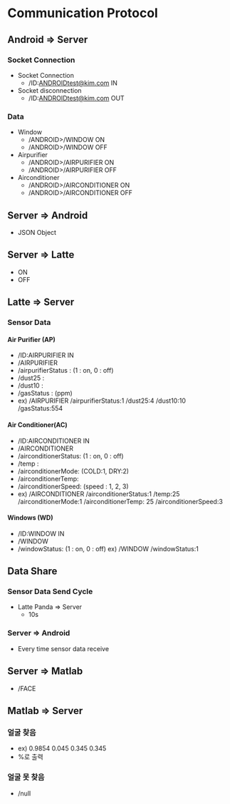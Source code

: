 # Communication Protocol

## Android => Server

### Socket Connection

* Socket Connection
  * /ID:ANDROIDtest@kim.com IN
* Socket disconnection
  * /ID:ANDROIDtest@kim.com OUT

### Data

* Window
  * /ANDROID>/WINDOW ON
  * /ANDROID>/WINDOW OFF
* Airpurifier
  * /ANDROID>/AIRPURIFIER ON
  * /ANDROID>/AIRPURIFIER OFF
* Airconditioner
  * /ANDROID>/AIRCONDITIONER ON
  * /ANDROID>/AIRCONDITIONER OFF

## Server => Android

* JSON Object

## Server => Latte

* ON
* OFF

## Latte => Server

### Sensor Data

#### Air Purifier (AP)
* /ID:AIRPURIFIER IN
* /AIRPURIFIER
* /airpurifierStatus : (1 : on, 0 : off)
* /dust25 :
* /dust10 :
* /gasStatus : (ppm)
* ex) /AIRPURIFIER /airpurifierStatus:1 /dust25:4 /dust10:10 /gasStatus:554
#### Air Conditioner(AC)
* /ID:AIRCONDITIONER IN
* /AIRCONDITIONER
* /airconditionerStatus: (1 : on, 0 : off)
* /temp :
* /airconditionerMode: (COLD:1, DRY:2)
* /airconditionerTemp: 
* /airconditionerSpeed: (speed : 1, 2, 3)
* ex) /AIRCONDITIONER /airconditionerStatus:1 /temp:25 /airconditionerMode:1 /airconditionerTemp: 25 /airconditionerSpeed:3
#### Windows (WD)
* /ID:WINDOW IN
* /WINDOW
* /windowStatus: (1 : on, 0 : off)
ex) /WINDOW /windowStatus:1

## Data Share

### Sensor Data Send Cycle

* Latte Panda => Server
  * 10s

### Server => Android

* Every time sensor data receive

## Server => Matlab
* /FACE
## Matlab => Server
### 얼굴 찾음
* ex) 0.9854 0.045 0.345 0.345
* %로 출력
### 얼굴 못 찾음
* /null




